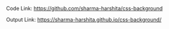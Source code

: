 Code Link: https://github.com/sharma-harshita/css-background

Output Link: https://sharma-harshita.github.io/css-background/

